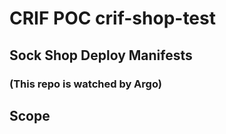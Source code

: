 # CRIF POC crif-shop-test

## Sock Shop Deploy Manifests
### (This repo is watched by Argo)

## Scope

